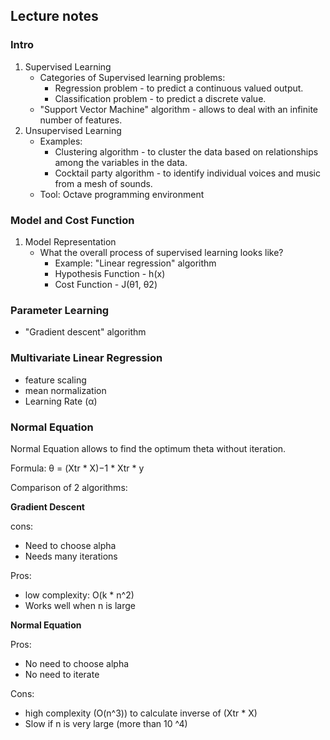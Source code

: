 ## Lecture notes
### Intro

1. Supervised Learning
    - Categories of Supervised learning problems:
        - Regression problem - to predict a continuous valued output.
        - Classification problem - to predict a discrete value.
    - "Support Vector Machine" algorithm - allows to deal with an infinite number of features.
1. Unsupervised Learning
    - Examples:
        - Clustering algorithm - to cluster the data based on relationships among the variables in the data.
        - Cocktail party algorithm - to identify individual voices and music from a mesh of sounds.
    - Tool: Octave programming environment

### Model and Cost Function

1. Model Representation
    - What the overall process of supervised learning looks like?
        - Example: "Linear regression" algorithm
        - Hypothesis Function - h(x)
        - Cost Function - J(θ1, θ2)

### Parameter Learning
- "Gradient descent" algorithm

### Multivariate Linear Regression
- feature scaling
- mean normalization
- Learning Rate (α)

### Normal Equation

Normal Equation allows to find the optimum theta without iteration.

Formula: θ = (Xtr * X)−1 * Xtr * y

Comparison of 2 algorithms:

**Gradient Descent**

cons:
- Need to choose alpha
- Needs many iterations

Pros:
- low complexity: O(k * n^2)
- Works well when n is large

**Normal Equation**

Pros:
- No need to choose alpha
- No need to iterate

Cons:
- high complexity (O(n^3)) to calculate inverse of (Xtr * X)
- Slow if n is very large (more than 10 ^4)
